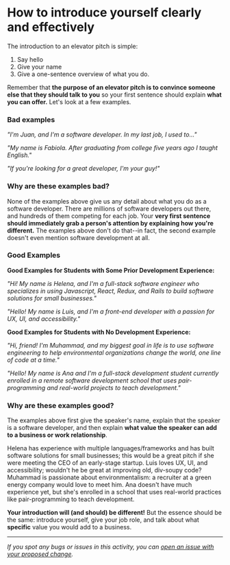 # How to introduce yourself clearly and effectively

The introduction to an elevator pitch is simple:

1. Say hello
2. Give your name
3. Give a one-sentence overview of what you do.

Remember that **the purpose of an elevator pitch is to convince someone else that they should talk to you** so your first sentence should explain **what you can offer.** Let's look at a few examples.

### Bad examples

*"I'm Juan, and I'm a software developer. In my last job, I used to..."*

*"My name is Fabiola. After graduating from college five years ago I taught English."*

*"If you're looking for a great developer, I'm your guy!"*

### Why are these examples bad?

None of the examples above give us any detail about what you do as a software developer. There are millions of software developers out there, and hundreds of them competing for each job. Your **very first sentence should immediately grab a person's attention by explaining how you're different.** The examples above don't do that--in fact, the second example doesn't even mention software development at all.

### Good Examples

**Good Examples for Students with Some Prior Development Experience:**

*"Hi! My name is Helena, and I'm a full-stack software engineer who specializes in using Javascript, React, Redux, and Rails to build software solutions for small businesses."*

*"Hello! My name is Luis, and I'm a front-end developer with a passion for UX, UI, and accessibility."*

**Good Examples for Students with No Development Experience:**

*"Hi, friend! I'm Muhammad, and my biggest goal in life is to use software engineering to help environmental organizations change the world, one line of code at a time."*

*"Hello! My name is Ana and I'm a full-stack development student currently enrolled in a remote software development school that uses pair-programming and real-world projects to teach development."*

### Why are these examples good?

The examples above first give the speaker's name, explain that the speaker is a software developer, and then explain **what value the speaker can add to a business or work relationship**.

Helena has experience with multiple languages/frameworks and has built software solutions for small businesses; this would be a great pitch if she were meeting the CEO of an early-stage startup. Luis loves UX, UI, and accessibility; wouldn't he be great at improving old, div-soupy code? Muhammad is passionate about environmentalism: a recruiter at a green energy company would love to meet him. Ana doesn't have much experience yet, but she's enrolled in a school that uses real-world practices like pair-programming to teach development.

**Your introduction will (and should) be different!** But the essence should be the same: introduce yourself, give your job role, and talk about what **specific** value you would add to a business.

------

_If you spot any bugs or issues in this activity, you can [open an issue with your proposed change](https://github.com/microverseinc/curriculum-transversal-skills/blob/main/git-github/articles/open_issue.md)._
